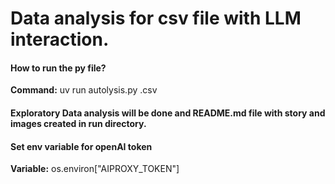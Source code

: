 # Data analysis for csv file with LLM interaction. 

#### How to run the py file? 
**Command:**  uv run autolysis.py <filename>.csv

#### Exploratory Data analysis will be done and README.md file with story and images created in run directory.

#### Set env variable for openAI token 
**Variable:** os.environ["AIPROXY_TOKEN"]
